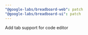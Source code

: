```yaml
---
"@google-labs/breadboard-web": patch
"@google-labs/breadboard-ui": patch
---
```


Add tab support for code editor
